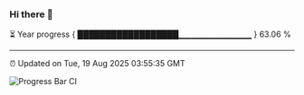 ### Hi there 👋

⏳ Year progress { ██████████████████▁▁▁▁▁▁▁▁▁▁▁▁ } 63.06 %

---

⏰ Updated on Tue, 19 Aug 2025 03:55:35 GMT

![Progress Bar CI](https://github.com/IshwaranRudhara/GIT-ACTION/workflows/Progress%20Bar%20CI/badge.svg)
